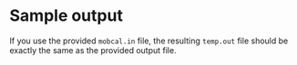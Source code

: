 # Sample output

If you use the provided `mobcal.in` file, the resulting `temp.out` file should be exactly the same as the provided output file.
